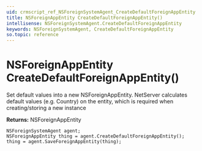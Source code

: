```yaml
---
uid: crmscript_ref_NSForeignSystemAgent_CreateDefaultForeignAppEntity
title: NSForeignAppEntity CreateDefaultForeignAppEntity()
intellisense: NSForeignSystemAgent.CreateDefaultForeignAppEntity
keywords: NSForeignSystemAgent, CreateDefaultForeignAppEntity
so.topic: reference
---
```


# NSForeignAppEntity CreateDefaultForeignAppEntity()
	  
Set default values into a new NSForeignAppEntity.
NetServer calculates default values (e.g. Country) on the entity, which is required when creating/storing a new instance
	  
**Returns:** NSForeignAppEntity

```crmscript
NSForeignSystemAgent agent;
NSForeignAppEntity thing = agent.CreateDefaultForeignAppEntity();
thing = agent.SaveForeignAppEntity(thing);
```

